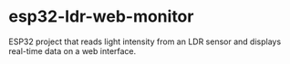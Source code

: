 # esp32-ldr-web-monitor
ESP32 project that reads light intensity from an LDR sensor and displays real-time data on a web interface.
